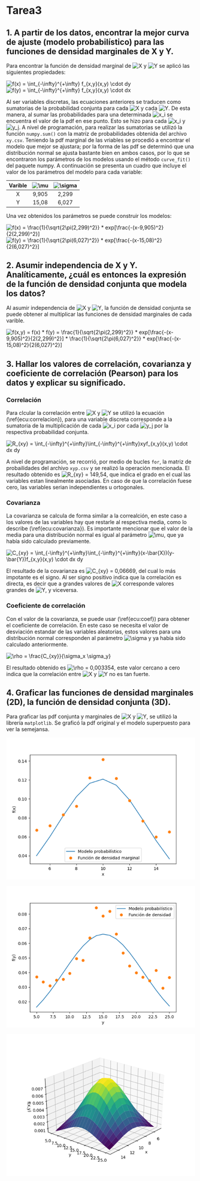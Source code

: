 # Tarea3
## 1. A partir de los datos, encontrar la mejor curva de ajuste (modelo probabilístico) para las funciones de densidad marginales de X y Y.

Para encontrar la función de densidad marginal de <img src="https://latex.codecogs.com/gif.latex?X" title="X" /> y <img src="https://latex.codecogs.com/gif.latex?Y" title="Y" /> se aplicó las siguientes propiedades:

<img src="https://latex.codecogs.com/svg.latex?f(x)&space;=&space;\int_{-\infty}^{&plus;\infty}&space;f_{x,y}(x,y)&space;\cdot&space;dy" title="f(x) = \int_{-\infty}^{+\infty} f_{x,y}(x,y) \cdot dy" />

<img src="https://latex.codecogs.com/gif.latex?f(y)&space;=&space;\int_{-\infty}^{&plus;\infty}&space;f_{x,y}(x,y)&space;\cdot&space;dx" title="f(y) = \int_{-\infty}^{+\infty} f_{x,y}(x,y) \cdot dx" />

Al ser variables discretas, las ecuaciones anteriores se traducen como sumatorias de la probabilidad conjunta para cada <img src="https://latex.codecogs.com/gif.latex?X" title="X" /> y cada <img src="https://latex.codecogs.com/gif.latex?Y" title="Y" />. De esta manera, al sumar las probabilidades para una determinada <img src="https://latex.codecogs.com/gif.latex?x_i" title="x_i" /> se encuentra el valor de la pdf en ese punto. Esto se hizo para cada <img src="https://latex.codecogs.com/gif.latex?x_i" title="x_i" /> y <img src="https://latex.codecogs.com/gif.latex?y_j" title="y_j" />.
A nivel de programación, para realizar las sumatorias se utilizó la función `numpy.sum()` con la matríz de probabilidades obtenida del archivo `xy.csv`.
Teniendo la pdf marginal de las vriables se procedió a encontrar el modelo que mejor se ajustara; por la forma de las pdf se determinó que una distribución normal se ajusta bastante bien en ambos casos, por lo que se encontraron los parámetros de los modelos usando el método `curve_fit()` del paquete numpy.
A continuación se presenta un cuadro que incluye el valor de los parámetros del modelo para cada variable:


|Varible|<img src="https://latex.codecogs.com/gif.latex?\mu" title="\mu" />|<img src="https://latex.codecogs.com/gif.latex?\sigma" title="\sigma" />|
|:---:|:---:|:---:|
|X|9,905|2,299|
|Y|15,08|6,027|

Una vez obtenidos los parámetros se puede construir los modelos:

<img src="https://latex.codecogs.com/gif.latex?f(x)&space;=&space;\frac{1}{\sqrt{2\pi(2,299)^2}}&space;*&space;exp[\frac{-(x-9,905)^2}{2(2,299)^2}]" title="f(x) = \frac{1}{\sqrt{2\pi(2,299)^2}} * exp[\frac{-(x-9,905)^2}{2(2,299)^2}]" />

<img src="https://latex.codecogs.com/gif.latex?f(y)&space;=&space;\frac{1}{\sqrt{2\pi(6,027)^2}}&space;*&space;exp[\frac{-(x-15,08)^2}{2(6,027)^2}]" title="f(y) = \frac{1}{\sqrt{2\pi(6,027)^2}} * exp[\frac{-(x-15,08)^2}{2(6,027)^2}]" />

## 2. Asumir independencia de X y Y. Analíticamente, ¿cuál es entonces la expresión de la función de densidad conjunta que modela los datos?

Al asumir independencia de <img src="https://latex.codecogs.com/gif.latex?X" title="X" /> y <img src="https://latex.codecogs.com/gif.latex?Y" title="Y" />, la función de densidad conjunta se puede obtener al multiplicar las funciones de densidad marginales de cada varible.

<img src="https://latex.codecogs.com/gif.latex?f(x,y)&space;=&space;f(x)&space;*&space;f(y)&space;=&space;\frac{1}{\sqrt{2\pi(2,299)^2}}&space;*&space;exp[\frac{-(x-9,905)^2}{2(2,299)^2}]&space;*&space;\frac{1}{\sqrt{2\pi(6,027)^2}}&space;*&space;exp[\frac{-(x-15,08)^2}{2(6,027)^2}]" title="f(x,y) = f(x) * f(y) = \frac{1}{\sqrt{2\pi(2,299)^2}} * exp[\frac{-(x-9,905)^2}{2(2,299)^2}] * \frac{1}{\sqrt{2\pi(6,027)^2}} * exp[\frac{-(x-15,08)^2}{2(6,027)^2}]" />

## 3. Hallar los valores de correlación, covarianza y coeficiente de correlación (Pearson) para los datos y explicar su significado.

### Correlación
Para clcular la correlación entre <img src="https://latex.codecogs.com/gif.latex?X" title="X" /> y <img src="https://latex.codecogs.com/gif.latex?Y" title="Y" /> se utilizó la ecuación (\ref{ecu:correlacion}), para una variable discreta corresponde a la sumatoria de la multiplicación de cada <img src="https://latex.codecogs.com/gif.latex?x_i" title="x_i" /> por cada <img src="https://latex.codecogs.com/gif.latex?y_j" title="y_j" /> por la respectiva probabilidad conjunta.


<img src="https://latex.codecogs.com/gif.latex?R_{xy}&space;=&space;\int_{-\infty}^{&plus;\infty}\int_{-\infty}^{&plus;\infty}xyf_{x,y}(x,y)&space;\cdot&space;dx&space;dy" title="R_{xy} = \int_{-\infty}^{+\infty}\int_{-\infty}^{+\infty}xyf_{x,y}(x,y) \cdot dx dy" />

A nivel de programación, se recorrió, por medio de bucles `for`, la matriz de probailidades del archivo `xyp.csv` y se realizó la operación mencionada. El resultado obtenido es <img src="https://latex.codecogs.com/gif.latex?\inline&space;R_{xy}&space;=&space;149,54" title="R_{xy} = 149,54" />, que indica el grado en el cual las variables estan linealmente asociadas. En caso de que la correlación fuese cero, las variables serian independientes u ortogonales. 

### Covarianza

La covarianza se calcula de forma similar a la correalción, en este caso a los valores de las variables hay que restarle al respectiva media, como lo describe (\ref{ecu:covarianza}). Es importante mencionar que el valor de la media para una distribución normal es igual al parámetro <img src="https://latex.codecogs.com/gif.latex?\mu" title="\mu" />, que ya había sido calculado previamente.

<img src="https://latex.codecogs.com/gif.latex?C_{xy}&space;=&space;\int_{-\infty}^{&plus;\infty}\int_{-\infty}^{&plus;\infty}(x-\bar{X})(y-\bar{Y})f_{x,y}(x,y)&space;\cdot&space;dx&space;dy" title="C_{xy} = \int_{-\infty}^{+\infty}\int_{-\infty}^{+\infty}(x-\bar{X})(y-\bar{Y})f_{x,y}(x,y) \cdot dx dy" />

El resultado de la covarianza es <img src="https://latex.codecogs.com/gif.latex?C_{xy}&space;=&space;0,06669" title="C_{xy} = 0,06669" />, del cual lo más impotante es el signo. Al ser signo positivo indica que la correlación es directa, es decir que a grandes valores de <img src="https://latex.codecogs.com/gif.latex?X" title="X" /> corresponde valores grandes de <img src="https://latex.codecogs.com/gif.latex?Y" title="Y" />, y viceversa.
### Coeficiente de correlación
Con el valor de la covarianza, se puede usar (\ref{ecu:coef}) para obtener el coeficiente de correlación. En este caso se necesita el valor de desviación estandar de las variables aleatorias, estos valores para una distribución normal corresponden al parámetro <img src="https://latex.codecogs.com/gif.latex?\sigma" title="\sigma" /> y ya había sido calculado anteriormente.

<img src="https://latex.codecogs.com/gif.latex?\rho&space;=&space;\frac{C_{xy}}{\sigma_x&space;\sigma_y}" title="\rho = \frac{C_{xy}}{\sigma_x \sigma_y}" />

El resultado obtenido es <img src="https://latex.codecogs.com/gif.latex?\rho&space;=&space;0,003354" title="\rho = 0,003354" />, este valor cercano a cero indica que la correlación entre <img src="https://latex.codecogs.com/gif.latex?X" title="X" /> y <img src="https://latex.codecogs.com/gif.latex?Y" title="Y" /> no es tan fuerte. 
## 4. Graficar las funciones de densidad marginales (2D), la función de densidad conjunta (3D).
Para graficar las pdf conjunta y  marginales de <img src="https://latex.codecogs.com/gif.latex?X" title="X" /> y <img src="https://latex.codecogs.com/gif.latex?Y" title="Y" />, se utilizó la librería `matplotlib`. Se graficó la pdf original y el modelo superpuesto para ver la semejansa.

![](https://github.com/Jhonny1696/Tarea3/blob/master/pdf-x.png)

![Función de densidad marginal de Y](https://github.com/Jhonny1696/Tarea3/blob/master/pdf-y.png)

![Función de densidada de probabilidd conjunta de X y Y.](https://github.com/Jhonny1696/Tarea3/blob/master/f(x%2Cy).png)
